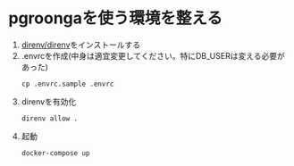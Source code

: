 # pgroongaを使う環境を整える

1. [direnv/direnv](https://github.com/direnv/direnv)をインストールする
2. .envrcを作成(中身は適宜変更してください。特にDB_USERは変える必要があった)
    ```
    cp .envrc.sample .envrc
    ```
3. direnvを有効化
    ```
    direnv allow .
    ```
4. 起動
    ```
    docker-compose up
    ```